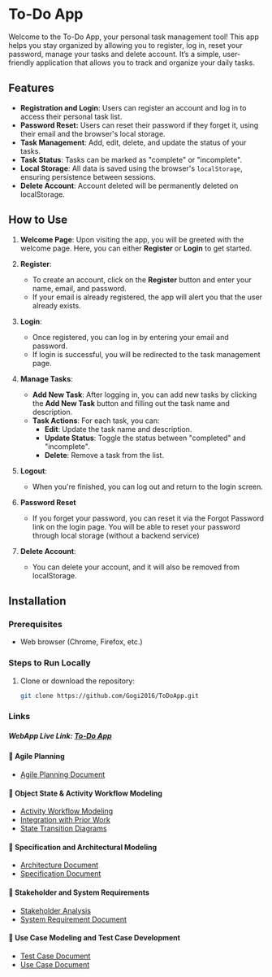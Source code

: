 # To-Do App

Welcome to the To-Do App, your personal task management tool! This app helps you stay organized by allowing you to register, log in, reset your password, manage your tasks and delete account. It’s a simple, user-friendly application that allows you to track and organize your daily tasks.

## Features

- **Registration and Login**: Users can register an account and log in to access their personal task list.
- **Password Reset:** Users can reset their password if they forget it, using their email and the browser's local storage.
- **Task Management**: Add, edit, delete, and update the status of your tasks.
- **Task Status**: Tasks can be marked as "complete" or "incomplete".
- **Local Storage**: All data is saved using the browser's `localStorage`, ensuring persistence between sessions.
- **Delete Account**: Account deleted will be permanently deleted on localStorage.

## How to Use

1. **Welcome Page**: Upon visiting the app, you will be greeted with the welcome page. Here, you can either **Register** or **Login** to get started.
   
2. **Register**: 
    - To create an account, click on the **Register** button and enter your name, email, and password.
    - If your email is already registered, the app will alert you that the user already exists.
   
3. **Login**: 
    - Once registered, you can log in by entering your email and password.
    - If login is successful, you will be redirected to the task management page.

4. **Manage Tasks**:
    - **Add New Task**: After logging in, you can add new tasks by clicking the **Add New Task** button and filling out the task name and description.
    - **Task Actions**: For each task, you can:
        - **Edit**: Update the task name and description.
        - **Update Status**: Toggle the status between "completed" and "incomplete".
        - **Delete**: Remove a task from the list.

5. **Logout**: 
    - When you're finished, you can log out and return to the login screen.
  
6. **Password Reset**
    - If you forget your password, you can reset it via the Forgot Password link on the login 
    page. You will be able to reset your password through local storage (without a backend service)

7.  **Delete Account**:
    - You can delete your account, and it will also be removed from localStorage.
   
## Installation

### Prerequisites

- Web browser (Chrome, Firefox, etc.)

### Steps to Run Locally

1. Clone or download the repository:
   ```sh
   git clone https://github.com/Gogi2016/ToDoApp.git
   ```
   
### Links

##### WebApp Live Link: [To-Do App](https://gogi2016.github.io/ToDoApp/)

#### 📌 Agile Planning  
- [Agile Planning Document](Docs/Agile%20User%20Stories%2C%20Backlog%2C%20and%20Sprint%20Planning/Agile-Planning.md)

#### 📌 Object State & Activity Workflow Modeling  
- [Activity Workflow Modeling](Docs/Object%20State%20Modeling%20and%20Activity%20Workflow%20Modeling/Activity%20Workflow%20Modeling.md)
- [Integration with Prior Work](Docs/Object%20State%20Modeling%20and%20Activity%20Workflow%20Modeling/Integration%20with%20Prior%20Work.md)
- [State Transition Diagrams](Docs/Object%20State%20Modeling%20and%20Activity%20Workflow%20Modeling/State%20Transition%20Diagrams.md)

#### 📌 Specification and Architectural Modeling  
- [Architecture Document](Docs/Specification%20and%20Architectural%20Modeling/ARCHITECTURE.md)
- [Specification Document](Docs/Specification%20and%20Architectural%20Modeling/SPECIFICATION.md)

#### 📌 Stakeholder and System Requirements  
- [Stakeholder Analysis](Docs/Stakeholder%20and%20System%20Requirements/StakeholderAnalysis.md)
- [System Requirement Document](Docs/Stakeholder%20and%20System%20Requirements/SystemRequirementDocument.md)

#### 📌 Use Case Modeling and Test Case Development  
- [Test Case Document](Docs/Use%20Case%20Modeling%20and%20Test%20Case%20Development/TestCase.md)
- [Use Case Document](Docs/Use%20Case%20Modeling%20and%20Test%20Case%20Development/UseCase.md)
